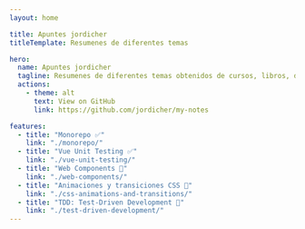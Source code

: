 ```yaml
---
layout: home

title: Apuntes jordicher
titleTemplate: Resumenes de diferentes temas

hero:
  name: Apuntes jordicher
  tagline: Resumenes de diferentes temas obtenidos de cursos, libros, documentación...
  actions:
    - theme: alt
      text: View on GitHub
      link: https://github.com/jordicher/my-notes

features:
  - title: "Monorepo ✅"
    link: "./monorepo/"
  - title: "Vue Unit Testing ✅"
    link: "./vue-unit-testing/"
  - title: "Web Components 🚧"
    link: "./web-components/"
  - title: "Animaciones y transiciones CSS 🚧"
    link: "./css-animations-and-transitions/"
  - title: "TDD: Test-Driven Development 🚧"
    link: "./test-driven-development/"
---
```

